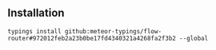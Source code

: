 ## Installation

`typings install github:meteor-typings/flow-router#972012feb2a23b0be17fd4340321a4268fa2f3b2 --global`

